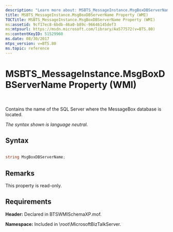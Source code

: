 ```yaml
---
description: "Learn more about: MSBTS_MessageInstance.MsgBoxDBServerName Property (WMI)"
title: MSBTS_MessageInstance.MsgBoxDBServerName Property (WMI)
TOCTitle: MSBTS_MessageInstance.MsgBoxDBServerName Property (WMI)
ms:assetid: 9cf17ec8-6bdb-46a0-b89c-96646145def3
ms:mtpsurl: https://msdn.microsoft.com/library/Aa577572(v=BTS.80)
ms:contentKeyID: 51529960
ms.date: 08/30/2017
mtps_version: v=BTS.80
ms.topic: reference
---
```


# MSBTS\_MessageInstance.MsgBoxDBServerName Property (WMI)

 

Contains the name of the SQL Server where the MessageBox database is located.

*The syntax shown is language neutral.*

## Syntax

```C#
  
string MsgBoxDBServerName;  
```

## Remarks

This property is read-only.

## Requirements

**Header:** Declared in BTSWMISchemaXP.mof.

**Namespace:** Included in \\root\\MicrosoftBizTalkServer.

